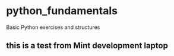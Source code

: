 # python_fundamentals
Basic Python exercises and structures
## this is a test from Mint development laptop
